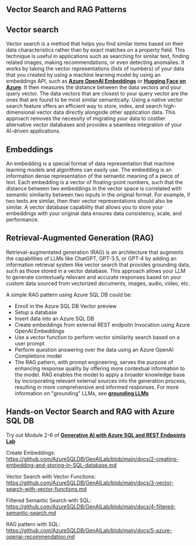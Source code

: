 ## Vector Search and RAG Patterns

## Vector search
Vector search is a method that helps you find similar items based on their data characteristics rather than by exact matches on a property field. This technique is useful in applications such as searching for similar text, finding related images, making recommendations, or even detecting anomalies. It works by taking the vector representations (lists of numbers) of your data that you created by using a machine learning model by using an embeddings API, such as **[Azure OpenAI Embeddings](https://learn.microsoft.com/en-us/azure/ai-services/openai/how-to/embeddings)** or **[Hugging Face on Azure](https://azure.microsoft.com/solutions/hugging-face-on-azure)**. It then measures the distance between the data vectors and your query vector. The data vectors that are closest to your query vector are the ones that are found to be most similar semantically. Using a native vector search feature offers an efficient way to store, index, and search high-dimensional vector data directly alongside other application data. This approach removes the necessity of migrating your data to costlier alternative vector databases and provides a seamless integration of your AI-driven applications. 

## Embeddings
An embedding is a special format of data representation that machine learning models and algorithms can easily use. The embedding is an information dense representation of the semantic meaning of a piece of text. Each embedding is a vector of floating-point numbers, such that the distance between two embeddings in the vector space is correlated with semantic similarity between two inputs in the original format. For example, if two texts are similar, then their vector representations should also be similar. A vector database capability that allows you to store your embeddings with your original data ensures data consistency, scale, and performance. 


## Retrieval-Augmented Generation (RAG)
Retrieval-augmentated generation (RAG) is an architecture that augments the capabilities of LLMs like ChatGPT, GPT-3.5, or GPT-4 by adding an information retrieval system like vector search that provides grounding data, such as those stored in a vector database. This approach allows your LLM to generate contextually relevant and accurate responses based on your custom data sourced from vectorized documents, images, audio, video, etc.

A simple RAG pattern using Azure SQL DB could be:

- Enroll in the Azure SQL DB Vector preview
- Setup a database
- Insert data into an Azure SQL DB 
- Create embeddings from external REST endpoitn Invocation using Azure OpenAI Embeddings
- Use a vector function to perform vector similarity search based on a user prompt
- Perform question answering over the data using an Azure OpenAI Completions model
- The RAG pattern, with prompt engineering, serves the purpose of enhancing response quality by offering more contextual information to the model. RAG enables the model to apply a broader knowledge base by incorporating relevant external sources into the generation process, resulting in more comprehensive and informed responses. For more information on "grounding" LLMs, see **[grounding LLMs](https://techcommunity.microsoft.com/t5/fasttrack-for-azure/grounding-llms/ba-p/3843857)**

## Hands-on Vector Search and RAG with Azure SQL DB
Try out Module 2-6 of **[Generative AI with Azure SQL and REST Endpoints Lab](https://github.com/AzureSQLDB/GenAILab)**

Create Embeddings: https://github.com/AzureSQLDB/GenAILab/blob/main/docs/2-creating-embedding-and-storing-in-SQL-database.md

Vector Search with Vector Functions: https://github.com/AzureSQLDB/GenAILab/blob/main/docs/3-vector-search-with-vector-functions.md 

Filtered Semantic Search with SQL: https://github.com/AzureSQLDB/GenAILab/blob/main/docs/4-filtered-semantic-search.md

RAG pattern with SQL: https://github.com/AzureSQLDB/GenAILab/blob/main/docs/5-azure-openai-recommendation.md